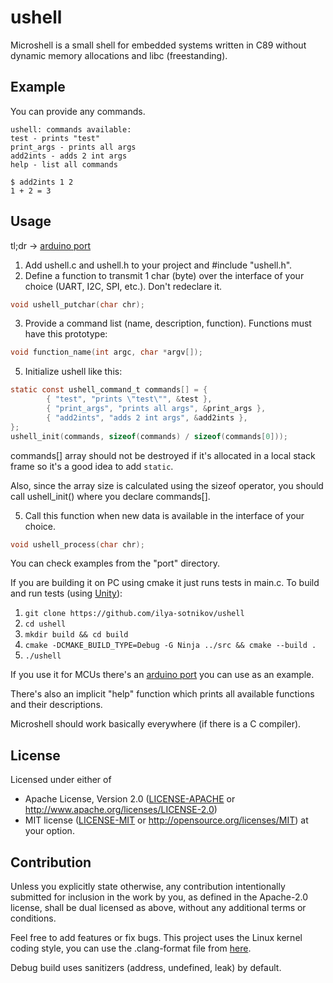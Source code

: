 # ushell
Microshell is a small shell for embedded systems written in C89 without dynamic memory allocations and libc (freestanding).

## Example
You can provide any commands.
```
ushell: commands available:
test - prints "test"
print_args - prints all args
add2ints - adds 2 int args
help - list all commands

$ add2ints 1 2
1 + 2 = 3
```

## Usage

tl;dr -> [arduino port](https://github.com/ilya-sotnikov/ushell/blob/main/port/arduino/ushell_serial.ino)

1. Add ushell.c and ushell.h to your project and #include "ushell.h".
2. Define a function to transmit 1 char (byte) over the interface of your choice (UART, I2C, SPI, etc.). Don't redeclare it.
```C
void ushell_putchar(char chr);
```
3. Provide a command list (name, description, function). Functions must have this prototype:
```C
void function_name(int argc, char *argv[]);
```
5. Initialize ushell like this:
```C
static const ushell_command_t commands[] = {
        { "test", "prints \"test\"", &test },
        { "print_args", "prints all args", &print_args },
        { "add2ints", "adds 2 int args", &add2ints },
};
ushell_init(commands, sizeof(commands) / sizeof(commands[0]));
```

commands[] array should not be destroyed if it's allocated in a local stack frame so it's a good idea to add `static`.

Also, since the array size is calculated using the sizeof operator, you should call ushell_init() where you declare commands[].

5. Call this function when new data is available in the interface of your choice.
```C
void ushell_process(char chr);
```

You can check examples from the "port" directory.

If you are building it on PC using cmake it just runs tests in main.c. To build and run tests (using [Unity](https://www.throwtheswitch.org/unity)):

1. `git clone https://github.com/ilya-sotnikov/ushell`
2. `cd ushell`
3. `mkdir build && cd build`
4. `cmake -DCMAKE_BUILD_TYPE=Debug -G Ninja ../src && cmake --build .`
5. `./ushell`

If you use it for MCUs there's an [arduino port](https://github.com/ilya-sotnikov/ushell/blob/main/port/arduino/ushell_serial.ino) you can use as an example.

There's also an implicit "help" function which prints all available functions and their descriptions.

Microshell should work basically everywhere (if there is a C compiler).

## License
Licensed under either of
 * Apache License, Version 2.0
   ([LICENSE-APACHE](LICENSE-APACHE) or http://www.apache.org/licenses/LICENSE-2.0)
 * MIT license
   ([LICENSE-MIT](LICENSE-MIT) or http://opensource.org/licenses/MIT)
at your option.

## Contribution
Unless you explicitly state otherwise, any contribution intentionally submitted
for inclusion in the work by you, as defined in the Apache-2.0 license, shall be
dual licensed as above, without any additional terms or conditions.

Feel free to add features or fix bugs. This project uses the Linux kernel coding style, you 
can use the .clang-format file from [here](https://raw.githubusercontent.com/torvalds/linux/master/.clang-format).

Debug build uses sanitizers (address, undefined, leak) by default.
